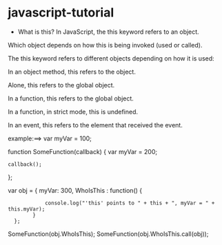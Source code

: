 # javascript-tutorial

* What is this?
In JavaScript, the this keyword refers to an object.

Which object depends on how this is being invoked (used or called).

The this keyword refers to different objects depending on how it is used:

In an object method, this refers to the object.

Alone, this refers to the global object.

In a function, this refers to the global object.

In a function, in strict mode, this is undefined.

In an event, this refers to the element that received the event.

example:==>
var myVar = 100;
    
function SomeFunction(callback)
{
    var myVar = 200;

    callback();
};
      
var obj = {
            myVar: 300,
            WhoIsThis : function() {
            
                console.log("'this' points to " + this + ", myVar = " + this.myVar);
            }
      };
      
SomeFunction(obj.WhoIsThis); 
SomeFunction(obj.WhoIsThis.call(obj)); 
